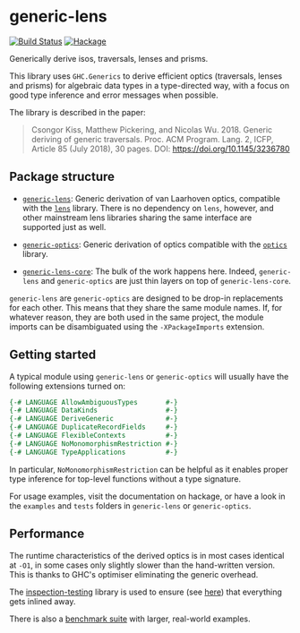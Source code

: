 # generic-lens

[![Build Status](https://travis-ci.org/kcsongor/generic-lens.svg?branch=master)](https://travis-ci.org/kcsongor/generic-lens)
[![Hackage](https://img.shields.io/hackage/v/generic-lens.svg)](https://hackage.haskell.org/package/generic-lens)

Generically derive isos, traversals, lenses and prisms.

This library uses `GHC.Generics` to derive efficient optics (traversals, lenses
and prisms) for algebraic data types in a type-directed way, with a focus on
good type inference and error messages when possible.

The library is described in the paper:
> Csongor Kiss, Matthew Pickering, and Nicolas Wu. 2018. Generic deriving of generic traversals. Proc. ACM Program. Lang. 2, ICFP, Article 85 (July 2018), 30 pages. DOI: https://doi.org/10.1145/3236780

## Package structure

* [`generic-lens`](https://hackage.haskell.org/package/generic-lens):
  Generic derivation of van Laarhoven optics, compatible with the
  [`lens`](https://hackage.haskell.org/package/lens) library. There
  is no dependency on `lens`, however, and other mainstream lens libraries
  sharing the same interface are supported just as well.
  
* [`generic-optics`](https://hackage.haskell.org/package/generic-optics):
  Generic derivation of optics compatible with the [`optics`](https://hackage.haskell.org/package/optics)
  library.

* [`generic-lens-core`](https://hackage.haskell.org/package/generic-lens-core):
  The bulk of the work happens here. Indeed, `generic-lens` and
  `generic-optics` are just thin layers on top of `generic-lens-core`.
  
`generic-lens` are `generic-optics` are designed to be drop-in
replacements for each other. This means that they share the same module names. If, for
whatever reason, they are both used in the same project, the module imports can be disambiguated
using the `-XPackageImports` extension.

## Getting started
A typical module using `generic-lens` or `generic-optics` will usually have the following
extensions turned on:
```haskell
{-# LANGUAGE AllowAmbiguousTypes       #-}
{-# LANGUAGE DataKinds                 #-}
{-# LANGUAGE DeriveGeneric             #-}
{-# LANGUAGE DuplicateRecordFields     #-}
{-# LANGUAGE FlexibleContexts          #-}
{-# LANGUAGE NoMonomorphismRestriction #-}
{-# LANGUAGE TypeApplications          #-}
```

In particular, `NoMonomorphismRestriction` can be helpful as it
enables proper type inference for top-level functions without a type
signature.

For usage examples, visit the documentation on hackage, or have a look
in the `examples` and `tests` folders in `generic-lens` or
`generic-optics`.

## Performance
The runtime characteristics of the derived optics is in most cases identical at
`-O1`, in some cases only slightly slower than the hand-written version. This
is thanks to GHC's optimiser eliminating the generic overhead.

The
[inspection-testing](https://hackage.haskell.org/package/inspection-testing)
library is used to ensure (see [here](test/Spec.hs)) that everything gets
inlined away.

There is also a [benchmark suite](https://github.com/mpickering/generic-lens-benchmarks) with larger, real-world examples.
